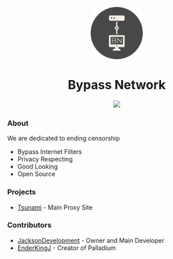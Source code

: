 <p align="center">
<img width="120px" src="https://raw.githubusercontent.com/Bypass-Network/.github/main/img/102050392-modified.png">
</p>

<h1 align="center">Bypass Network</h1>

<p align="center">
<a href="https://github.com/Bypass-Network"><img height="30px" src="https://img.shields.io/badge/GitHub-100000?style=for-the-badge&logo=github&logoColor=white"><img></a>
</p>

### About
We are dedicated to ending censorship
- Bypass Internet Filters
- Privacy Respecting
- Good Looking
- Open Source

### Projects
- [Tsunami]() - Main Proxy Site

### Contributors
- [JacksonDevelopment](https://github.com/JacksonDevelopment) - Owner and Main Developer
- [EnderKingJ](https://github.com/EnderKingJ) - Creator of Palladium
